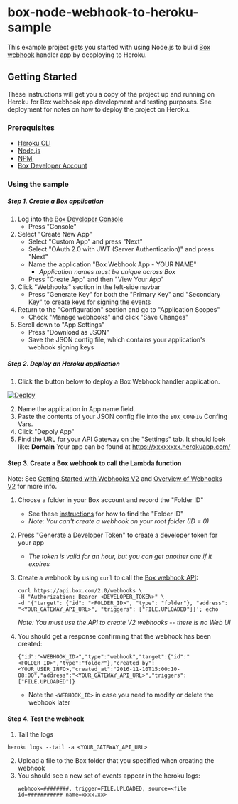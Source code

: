 # box-node-webhook-to-heroku-sample
This example project gets you started with using Node.js to build [Box webhook](https://github.com/box/box-node-sdk/blob/master/docs/webhooks.md) handler app by deoploying to 
Heroku.

## Getting Started

These instructions will get you a copy of the project up and running on Heroku for Box webhook app development and testing purposes. See deployment for notes on how to deploy the project on Heroku.

### Prerequisites

- [Heroku CLI](https://devcenter.heroku.com/articles/heroku-cli)
- [Node.js](https://nodejs.org/en/)
- [NPM](https://www.npmjs.com/)
- [Box Developer Account](https://developer.box.com/)

### Using the sample
##### Step 1. Create a Box application
1. Log into the [Box Developer Console](https://developer.box.com)
    * Press "Console"
2. Select "Create New App"
    * Select "Custom App" and press "Next"
    * Select "OAuth 2.0 with JWT (Server Authentication)" and press "Next"
    * Name the application "Box Webhook App - YOUR NAME"
        * *Application names must be unique across Box*
    * Press "Create App" and then "View Your App"
3. Click "Webhooks" section in the left-side navbar
    * Press "Generate Key" for both the "Primary Key" and "Secondary Key" to create keys for signing the events
4. Return to the "Configuration" section and go to "Application Scopes"
    * Check "Manage webhooks" and click "Save Changes"
5. Scroll down to "App Settings"
    * Press "Download as JSON"
    * Save the JSON config file, which contains your application's webhook signing keys

##### Step 2. Deploy an Heroku application
1. Click the button below to deploy a Box Webhook handler application.

[![Deploy](https://www.herokucdn.com/deploy/button.svg)](https://heroku.com/deploy)

2. Name the application in App name field. 
3. Paste the contents of your JSON config file into the `BOX_CONFIG` Confing Vars.
4. Click "Depoly App"
5. Find the URL for your API Gateway on the "Settings" tab. It should look like:
**Domain** Your app can be found at https://xxxxxxxx.herokuapp.com/

#### Step 3. Create a Box webhook to call the Lambda function
Note: See [Getting Started with Webhooks V2](https://docs.box.com/v2.0/docs/getting-started-with-webhooks-v2) and [Overview of Webhooks V2](https://docs.box.com/reference#webhooks-v2) for more info.

1. Choose a folder in your Box account and record the "Folder ID"
    * See these [instructions](https://docs.box.com/v2.0/docs/getting-started-with-webhooks-v2#section-3-create-a-webhook) for how to find the "Folder ID"
    * *Note: You can't create a webhook on your root folder (ID = 0)*
2. Press "Generate a Developer Token" to create a developer token for your app
    * *The token is valid for an hour, but you can get another one if it expires*
3. Create a webhook by using `curl` to call the [Box webhook API](https://docs.box.com/reference#create-webhook):

    ```
    curl https://api.box.com/2.0/webhooks \
    -H "Authorization: Bearer <DEVELOPER_TOKEN>" \
    -d '{"target": {"id": "<FOLDER_ID>", "type": "folder"}, "address": "<YOUR_GATEWAY_API_URL>", "triggers": ["FILE.UPLOADED"]}'; echo
    ```

    *Note: You must use the API to create V2 webhooks -- there is no Web UI*
   
4. You should get a response confirming that the webhook has been created:

    ```
    {"id":"<WEBHOOK_ID>","type":"webhook","target":{"id":"<FOLDER_ID>","type":"folder"},"created_by":<YOUR_USER_INFO>,"created_at":"2016-11-10T15:00:10-08:00","address":"<YOUR_GATEWAY_API_URL>","triggers":["FILE.UPLOADED"]}
    ```
    
    * Note the `<WEBHOOK_ID>` in case you need to modify or delete the webhook later

#### Step 4. Test the webhook
1. Tail the logs
```
heroku logs --tail -a <YOUR_GATEWAY_API_URL>
```
2. Upload a file to the Box folder that you specified when creating the webhook
3. You should see a new set of events appear in the heroku logs:
    ```
    webhook=########, trigger=FILE.UPLOADED, source=<file id=########### name=xxxx.xx>
    ```
